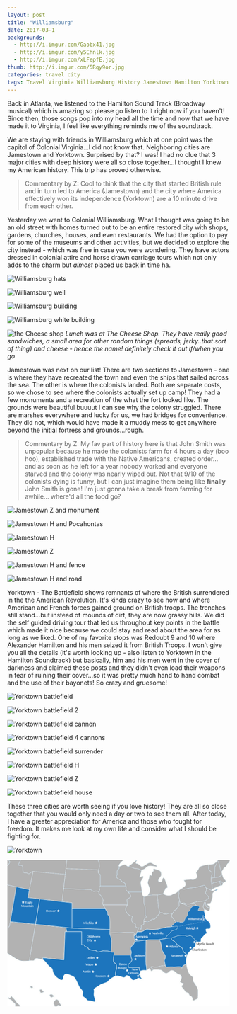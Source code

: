 ```yaml
---
layout: post
title: "Williamsburg"
date: 2017-03-1
backgrounds:
  - http://i.imgur.com/Gaobx41.jpg
  - http://i.imgur.com/ySEhnlk.jpg
  - http://i.imgur.com/xLFepfE.jpg
thumb: http://i.imgur.com/5Rqy9or.jpg
categories: travel city
tags: Travel Virginia Williamsburg History Jamestown Hamilton Yorktown Wanderlust City
---
```

Back in Atlanta, we listened to the Hamilton Sound Track (Broadway musical) which is amazing so please go listen to it right now if you haven't! Since then, those songs pop into my head all the time and now that we have made it to Virginia, I feel like everything reminds me of the soundtrack.

We are staying with friends in Williamsburg which at one point was the capitol of Colonial Virginia...I did not know that. Neighboring cities are Jamestown and Yorktown. Surprised by that? I was! I had no clue that 3 major cities with deep history were all so close together...I thought I knew my American history. This trip has proved otherwise.

> Commentary by Z: Cool to think that the city that started British rule and in turn led to America (Jamestown) and the city where America effectively won its independence (Yorktown) are a 10 minute drive from each other.

Yesterday we went to Colonial Williamsburg. What I thought was going to be an old street with homes turned out to be an entire restored city with shops, gardens, churches, houses, and even restaurants. We had the option to pay for some of the museums and other activities, but we decided to explore the city instead - which was free in case you were wondering. They have actors dressed in colonial attire and horse drawn carriage tours which not only adds to the charm but _almost_ placed us back in time ha.

![Williamsburg hats](http://i.imgur.com/cNTW2k1h.jpg)

![Williamsburg well](http://i.imgur.com/E1ehLHEh.jpg)

![Williamsburg building](http://i.imgur.com/tmtzZwDh.jpg?1)

![Williamsburg white building](http://i.imgur.com/5Rqy9orh.jpg)

![the Cheese shop](http://i.imgur.com/aa2CIhoh.jpg)
_Lunch was at The Cheese Shop. They have really good sandwiches, a small area for other random things (spreads, jerky..that sort of thing) and cheese - hence the name! definitely check it out if/when you go_

Jamestown was next on our list! There are two sections to Jamestown - one is where they have recreated the town and even the ships that sailed across the sea. The other is where the colonists landed. Both are separate costs, so we chose to see where the colonists actually set up camp! They had a few monuments and a recreation of the what the fort looked like. The grounds were beautiful buuuut I can see why the colony struggled. There are marshes everywhere and lucky for us, we had bridges for convenience. They did not,  which would have made it a muddy mess to get anywhere beyond the initial fortress and grounds...rough.

> Commentary by Z: My fav part of history here is that John Smith was unpopular because he made the colonists farm for 4 hours a day (boo hoo), established trade with the Native Americans, created order... and as soon as he left for a year nobody worked and everyone starved and the colony was nearly wiped out. Not that 9/10 of the colonists dying is funny, but I can just imagine them being like **finally** John Smith is gone! I'm just gonna take a break from farming for awhile... where'd all the food go?

![Jamestown Z and monument](http://i.imgur.com/DqXk0zzh.jpg)

![Jamestown H and Pocahontas](http://i.imgur.com/UV1QoFCh.jpg)

![Jamestown H](http://i.imgur.com/70oLTjCh.jpg)

![Jamestown Z](http://i.imgur.com/zbzRQcbh.jpg)

![Jamestown H and fence](http://i.imgur.com/wssfkH1h.jpg)

![Jamestown H and road](http://i.imgur.com/EXrRUtnh.jpg)

Yorktown - The Battlefield shows remnants of where the British surrendered in the the American Revolution. It's kinda crazy to see how and where American and French forces gained ground on British troops. The trenches still stand...but instead of mounds of dirt, they are now grassy hills. We did the self guided driving tour that led us throughout key points in the battle which made it nice because we could stay and read about the area for as long as we liked. One of my favorite stops was Redoubt 9 and 10 where Alexander Hamilton and his men seized it from British Troops. I won't give you all the details (it's worth looking up - also listen to Yorktown in the Hamilton Soundtrack) but basically, him and his men went in the cover of darkness and claimed these posts and they didn't even load their weapons in fear of ruining their cover...so it was pretty much hand to hand combat and the use of their bayonets! So crazy and gruesome!

![Yorktown battlefield](http://i.imgur.com/XfoZYJ6h.jpg)

![Yorktown battlefield 2](http://i.imgur.com/dNQYPYPh.jpg)

![Yorktown battlefield cannon](http://i.imgur.com/pnQIWdqh.jpg)

![Yorktown battlefield 4 cannons](http://i.imgur.com/0uoCNAIh.jpg)

![Yorktown battlefield surrender](http://i.imgur.com/3JmIzeRh.jpg)

![Yorktown battlefield H](http://i.imgur.com/bmBfd5Nh.jpg)

![Yorktown battlefield Z](http://i.imgur.com/HQy51YPh.jpg)

![Yorktown battlefield house](http://i.imgur.com/6Orx0w5h.jpg)

These three cities are worth seeing if you love history! They are all so close together that you would only need a day or two to see them all. After today, I have a greater appreciation for America and those who fought for freedom. It makes me look at my own life and consider what I should be fighting for.

![Yorktown](http://i.imgur.com/F02XLgSh.jpg)

![yorktown map](/assets/images/maps/williamsburg.jpg)
